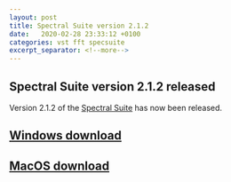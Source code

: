 ```yaml
---
layout: post
title: Spectral Suite version 2.1.2
date:   2020-02-28 23:33:12 +0100
categories: vst fft specsuite
excerpt_separator: <!--more-->
---
```


<section>
<h1>Spectral Suite version 2.1.2 released</h1>
<p>Version 2.1.2 of the <a href="/spectralsuite">Spectral Suite</a> has now been released.</p>

<!--more-->

<a href="https://github.com/andrewreeman/SpectralSuite/releases/download/2.1.2-Windows/SpectralSuite-2.1.2.zip"><h2>Windows download</h2></a>
<a href="https://github.com/andrewreeman/SpectralSuite/releases/download/2.1.2-OSX/Spectral.Suite.v2.1.2.pkg"><h2>MacOS download</h2></a>

</section>
